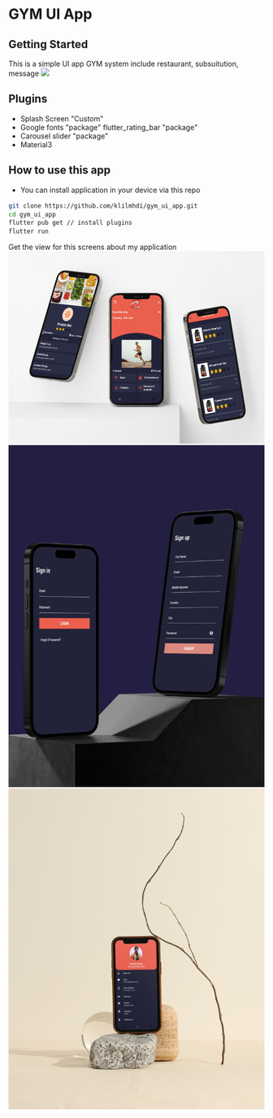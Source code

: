 # GYM UI App
## Getting Started
This is a simple UI app GYM system include restaurant, subsuitution, message
<img src="screenshots/gym_ui.jpg">
## Plugins
- Splash Screen "Custom"
- Google fonts "package"
  flutter_rating_bar "package"
- Carousel slider "package"
- Material3

## How to use this app
- You can install application in your device via this repo
```bash
git clone https://github.com/klilmhdi/gym_ui_app.git
cd gym_ui_app
flutter pub get // install plugins
flutter run
```

Get the view for this screens about my application
<img src="screenshots/gym_ui_mockup1.jpg">
<br>
<img src="screenshots/gym_ui_mockup2.jpg">
<br>
<img src="screenshots/gym_ui_mockup3.jpg">
